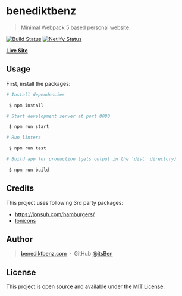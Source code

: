 # benediktbenz

> Minimal Webpack 5 based personal website.

[![Build Status](https://travis-ci.com/itsBen/benediktbenz.svg?branch=main)](https://travis-ci.com/github/itsBen/benediktbenz)
[![Netlify Status](https://api.netlify.com/api/v1/badges/2a89a8dd-e6eb-494b-b685-58cc6cd7e837/deploy-status)](https://app.netlify.com/sites/stupefied-darwin-cd96c2/deploys)

[**Live Site**](https://benediktbenz.com)

## Usage

First, install the packages:
```bash
# Install dependencies

 $ npm install

# Start development server at port 8080

 $ npm run start

# Run linters

 $ npm run test

# Build app for production (gets output in the 'dist' directory)

 $ npm run build
```

## Credits

This project uses following 3rd party packages:

- https://jonsuh.com/hamburgers/
- <a href="https://ionicons.com/" target="_blank">Ionicons</a>


## Author

> [benediktbenz.com](https://www.benediktbenz.com) &nbsp;&middot;&nbsp;
> GitHub [@itsBen](https://github.com/itsben)


## License

This project is open source and available under the [MIT License](https://github.com/itsBen/benediktbenz/blob/master/LICENCE.md).

